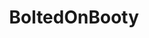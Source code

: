 ---
title: BoltedOnBooty
crosslinks:
- livven
- PersianBaddieWorship
- BrasilOnReddit
- MassiveTitsnAss
- OPENLOAD_PORN
- BeckyHudson
- VVSDollWorship
---